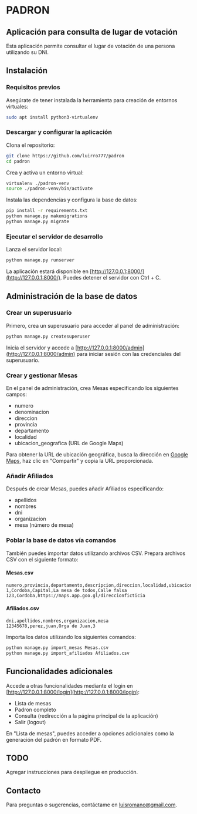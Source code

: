 
# PADRON

## Aplicación para consulta de lugar de votación

Esta aplicación permite consultar el lugar de votación de una persona utilizando su DNI.

## Instalación

### Requisitos previos

Asegúrate de tener instalada la herramienta para creación de entornos virtuales:

```bash
sudo apt install python3-virtualenv
```

### Descargar y configurar la aplicación

Clona el repositorio:

```bash
git clone https://github.com/luirro777/padron
cd padron
```

Crea y activa un entorno virtual:

```bash
virtualenv ./padron-venv
source ./padron-venv/bin/activate
```

Instala las dependencias y configura la base de datos:

```bash
pip install -r requirements.txt
python manage.py makemigrations
python manage.py migrate
```

### Ejecutar el servidor de desarrollo

Lanza el servidor local:

```bash
python manage.py runserver
```

La aplicación estará disponible en [http://127.0.0.1:8000/](http://127.0.0.1:8000/). Puedes detener el servidor con Ctrl + C.

## Administración de la base de datos

### Crear un superusuario

Primero, crea un superusuario para acceder al panel de administración:

```bash
python manage.py createsuperuser
```

Inicia el servidor y accede a [http://127.0.0.1:8000/admin](http://127.0.0.1:8000/admin) para iniciar sesión con las credenciales del superusuario.

### Crear y gestionar Mesas

En el panel de administración, crea Mesas especificando los siguientes campos:

* numero
* denominacion
* direccion
* provincia
* departamento
* localidad
* ubicacion_geografica (URL de Google Maps)

Para obtener la URL de ubicación geográfica, busca la dirección en [Google Maps](https://maps.google.com), haz clic en "Compartir" y copia la URL proporcionada.

### Añadir Afiliados

Después de crear Mesas, puedes añadir Afiliados especificando:

* apellidos
* nombres
* dni
* organizacion
* mesa (número de mesa)

### Poblar la base de datos vía comandos

También puedes importar datos utilizando archivos CSV. Prepara archivos CSV con el siguiente formato:

#### Mesas.csv

```plaintext
numero,provincia,departamento,descripcion,direccion,localidad,ubicacion_geografica
1,Cordoba,Capital,La mesa de todos,Calle falsa 123,Cordoba,https://maps.app.goo.gl/direccionficticia
```

#### Afiliados.csv

```plaintext
dni,apellidos,nombres,organizacion,mesa
12345678,perez,juan,Orga de Juan,3
```

Importa los datos utilizando los siguientes comandos:

```bash
python manage.py import_mesas Mesas.csv
python manage.py import_afiliados Afiliados.csv
```

## Funcionalidades adicionales

Accede a otras funcionalidades mediante el login en [http://127.0.0.1:8000/login](http://127.0.0.1:8000/login):

* Lista de mesas
* Padron completo
* Consulta (redirección a la página principal de la aplicación)
* Salir (logout)

En "Lista de mesas", puedes acceder a opciones adicionales como la generación del padrón en formato PDF.

## TODO

Agregar instrucciones para despliegue en producción.

## Contacto

Para preguntas o sugerencias, contáctame en luisromano@gmail.com.



